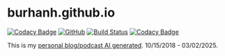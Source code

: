 # burhanh.github.io 

[![Codacy Badge](https://api.codacy.com/project/badge/Grade/a7709c64e07343c89812e6e166038ff9)](https://app.codacy.com/gh/BurhanH/burhanh.github.io?utm_source=github.com&utm_medium=referral&utm_content=BurhanH/burhanh.github.io&utm_campaign=Badge_Grade)
[![GitHub](https://img.shields.io/github/license/mashape/apistatus.svg)](https://github.com/BurhanH/burhanh.github.io/blob/master/LICENSE)
[![Build Status](https://travis-ci.org/BurhanH/burhanh.github.io.svg?branch=master)](https://travis-ci.org/BurhanH/burhanh.github.io)
[![Codacy Badge](https://api.codacy.com/project/badge/Grade/7040711c6b1f4675b204768ae147a897)](https://app.codacy.com/app/BurhanH/burhanh.github.io?utm_source=github.com&utm_medium=referral&utm_content=BurhanH/burhanh.github.io&utm_campaign=Badge_Grade_Dashboard)

This is my [personal blog/podcast AI generated](https://burhanh.github.io "My personal blog/podcast AI generated"). 10/15/2018 - 03/02/2025.
